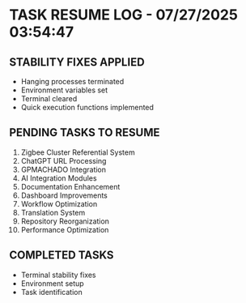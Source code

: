 # TASK RESUME LOG - 07/27/2025 03:54:47

## STABILITY FIXES APPLIED
- Hanging processes terminated
- Environment variables set
- Terminal cleared
- Quick execution functions implemented

## PENDING TASKS TO RESUME
1. Zigbee Cluster Referential System
2. ChatGPT URL Processing
3. GPMACHADO Integration
4. AI Integration Modules
5. Documentation Enhancement
6. Dashboard Improvements
7. Workflow Optimization
8. Translation System
9. Repository Reorganization
10. Performance Optimization

## COMPLETED TASKS
- Terminal stability fixes
- Environment setup
- Task identification

